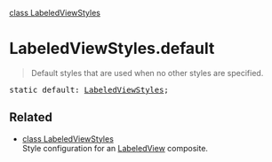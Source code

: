 [class LabeledViewStyles](LabeledViewStyles.md)

# LabeledViewStyles.default

> Default styles that are used when no other styles are specified.

<pre class="docgen_signature">static default: <a href="LabeledViewStyles.md">LabeledViewStyles</a>;</pre>

## Related

- [<!--{ref:class}-->class LabeledViewStyles](LabeledViewStyles.md) \
    Style configuration for an [LabeledView](LabeledView.md) composite.
